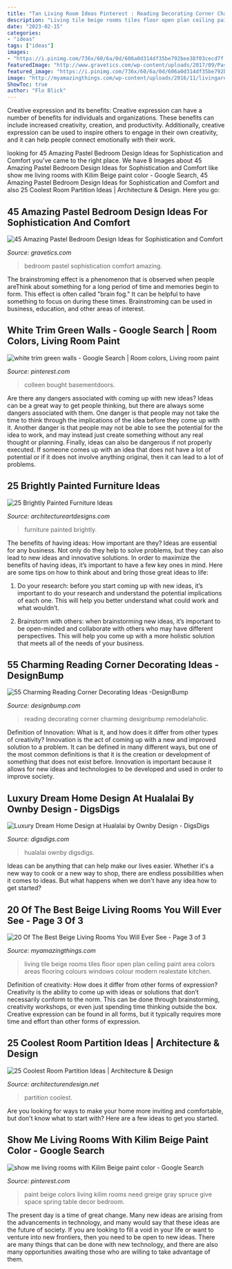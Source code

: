 ```yaml
---
title: "Tan Living Room Ideas Pinterest : Reading Decorating Corner Charming Designbump Remodelaholic"
description: "Living tile beige rooms tiles floor open plan ceiling paint area colors areas flooring colours windows colour modern realestate kitchen"
date: "2023-02-15"
categories:
- "ideas"
tags: ["ideas"]
images:
- "https://i.pinimg.com/736x/60/6a/0d/606a0d314df35be792bee38f03cecd7f.jpg"
featuredImage: "http://www.gravetics.com/wp-content/uploads/2017/09/Pastel-Bedroom-Design-Ideas.jpg"
featured_image: "https://i.pinimg.com/736x/60/6a/0d/606a0d314df35be792bee38f03cecd7f.jpg"
image: "http://myamazingthings.com/wp-content/uploads/2016/11/livingareas-1.jpg"
ShowToc: true
author: "Flo Blick"
---
```



Creative expression and its benefits:
Creative expression can have a number of benefits for individuals and organizations. These benefits can include increased creativity, creation, and productivity. Additionally, creative expression can be used to inspire others to engage in their own creativity, and it can help people connect emotionally with their work.

	

		
looking for 45 Amazing Pastel Bedroom Design Ideas for Sophistication and Comfort you've came to the right place. We have 8 Images about 45 Amazing Pastel Bedroom Design Ideas for Sophistication and Comfort like show me living rooms with Kilim Beige paint color - Google Search, 45 Amazing Pastel Bedroom Design Ideas for Sophistication and Comfort and also 25 Coolest Room Partition Ideas | Architecture &amp; Design. Here you go:
		
    
## 45 Amazing Pastel Bedroom Design Ideas For Sophistication And Comfort

<img loading=lazy src="http://www.gravetics.com/wp-content/uploads/2017/09/Pastel-Bedroom-Design-Ideas.jpg" onerror="this.onerror=null;this.src='https://tse1.mm.bing.net/th?id=OIP.K78h8QWStTW4oih98tFopgHaHR&amp;pid=15.1';" alt="45 Amazing Pastel Bedroom Design Ideas for Sophistication and Comfort">

_Source: gravetics.com_

>bedroom pastel sophistication comfort amazing. 

	

The brainstroming effect is a phenomenon that is observed when people areThink about something for a long period of time and memories begin to form. This effect is often called "brain fog." It can be helpful to have something to focus on during these times. Brainstroming can be used in business, education, and other areas of interest.

    
## White Trim Green Walls - Google Search | Room Colors, Living Room Paint

<img loading=lazy src="https://i.pinimg.com/736x/60/6a/0d/606a0d314df35be792bee38f03cecd7f.jpg" onerror="this.onerror=null;this.src='https://tse3.mm.bing.net/th?id=OIP.wPBKSbYsF_oTJZorPvY_RwHaKu&amp;pid=15.1';" alt="white trim green walls - Google Search | Room colors, Living room paint">

_Source: pinterest.com_

>colleen bought basementdoors. 

	

Are there any dangers associated with coming up with new ideas?
Ideas can be a great way to get people thinking, but there are always some dangers associated with them. One danger is that people may not take the time to think through the implications of the idea before they come up with it. Another danger is that people may not be able to see the potential for the idea to work, and may instead just create something without any real thought or planning. Finally, ideas can also be dangerous if not properly executed. If someone comes up with an idea that does not have a lot of potential or if it does not involve anything original, then it can lead to a lot of problems.

    
## 25 Brightly Painted Furniture Ideas

<img loading=lazy src="https://www.architectureartdesigns.com/wp-content/uploads/2013/06/253-630x942.jpg" onerror="this.onerror=null;this.src='https://tse3.mm.bing.net/th?id=OIP.sDEQrrEc9YdJ9UsCdI0XQwHaLE&amp;pid=15.1';" alt="25 Brightly Painted Furniture Ideas">

_Source: architectureartdesigns.com_

>furniture painted brightly. 

	

The benefits of having ideas: How important are they?
Ideas are essential for any business. Not only do they help to solve problems, but they can also lead to new ideas and innovative solutions. In order to maximize the benefits of having ideas, it’s important to have a few key ones in mind. Here are some tips on how to think about and bring those great ideas to life:
1. Do your research: before you start coming up with new ideas, it’s important to do your research and understand the potential implications of each one. This will help you better understand what could work and what wouldn’t.

2. Brainstorm with others: when brainstorming new ideas, it’s important to be open-minded and collaborate with others who may have different perspectives. This will help you come up with a more holistic solution that meets all of the needs of your business.

    
## 55 Charming Reading Corner Decorating Ideas -DesignBump

<img loading=lazy src="https://designbump.com/wp-content/uploads/2015/11/reading.jpg" onerror="this.onerror=null;this.src='https://tse1.mm.bing.net/th?id=OIP.Qx2dXKhaCcV4mVuMc1N0mAHaLF&amp;pid=15.1';" alt="55 Charming Reading Corner Decorating Ideas -DesignBump">

_Source: designbump.com_

>reading decorating corner charming designbump remodelaholic. 

	

Definition of Innovation: What is it, and how does it differ from other types of creativity?
Innovation is the act of coming up with a new and improved solution to a problem. It can be defined in many different ways, but one of the most common definitions is that it is the creation or development of something that does not exist before. Innovation is important because it allows for new ideas and technologies to be developed and used in order to improve society.

    
## Luxury Dream Home Design At Hualalai By Ownby Design - DigsDigs

<img loading=lazy src="https://www.digsdigs.com/photos/hualalai-luxury-home-design-great-home-at-evening.jpg" onerror="this.onerror=null;this.src='https://tse2.mm.bing.net/th?id=OIP.x1OGpEdAyk96fxP8UNhVuwAAAA&amp;pid=15.1';" alt="Luxury Dream Home Design at Hualalai by Ownby Design - DigsDigs">

_Source: digsdigs.com_

>hualalai ownby digsdigs. 

	

Ideas can be anything that can help make our lives easier. Whether it's a new way to cook or a new way to shop, there are endless possibilities when it comes to ideas. But what happens when we don't have any idea how to get started? 

    
## 20 Of The Best Beige Living Rooms You Will Ever See - Page 3 Of 3

<img loading=lazy src="http://myamazingthings.com/wp-content/uploads/2016/11/livingareas-1.jpg" onerror="this.onerror=null;this.src='https://tse2.mm.bing.net/th?id=OIP.YOTbQXZkploR0qo7dIwXgQHaFj&amp;pid=15.1';" alt="20 Of The Best Beige Living Rooms You Will Ever See - Page 3 of 3">

_Source: myamazingthings.com_

>living tile beige rooms tiles floor open plan ceiling paint area colors areas flooring colours windows colour modern realestate kitchen. 

	

Definition of creativity: How does it differ from other forms of expression?
Creativity is the ability to come up with ideas or solutions that don’t necessarily conform to the norm. This can be done through brainstorming, creativity workshops, or even just spending time thinking outside the box. Creative expression can be found in all forms, but it typically requires more time and effort than other forms of expression.

    
## 25 Coolest Room Partition Ideas | Architecture &amp; Design

<img loading=lazy src="http://cdn.architecturendesign.net/wp-content/uploads/2014/08/753.jpg" onerror="this.onerror=null;this.src='https://tse1.mm.bing.net/th?id=OIP.vY66Fsip9dzeE_fMcrXXUQHaLK&amp;pid=15.1';" alt="25 Coolest Room Partition Ideas | Architecture &amp; Design">

_Source: architecturendesign.net_

>partition coolest. 

	

Are you looking for ways to make your home more inviting and comfortable, but don't know what to start with? Here are a few ideas to get you started. 

    
## Show Me Living Rooms With Kilim Beige Paint Color - Google Search

<img loading=lazy src="https://i.pinimg.com/736x/a3/9a/66/a39a6613bc32efbf6ad45e683fd39f19--beige-paint-colors-wall-colors.jpg" onerror="this.onerror=null;this.src='https://tse2.mm.bing.net/th?id=OIP.UEB9rezDHNYZpH7dfXOi3AHaLH&amp;pid=15.1';" alt="show me living rooms with Kilim Beige paint color - Google Search">

_Source: pinterest.com_

>paint beige colors living kilim rooms need greige gray spruce give space spring table decor bedroom. 

	

The present day is a time of great change. Many new ideas are arising from the advancements in technology, and many would say that these ideas are the future of society. If you are looking to fill a void in your life or want to venture into new frontiers, then you need to be open to new ideas. There are many things that can be done with new technology, and there are also many opportunities awaiting those who are willing to take advantage of them.


